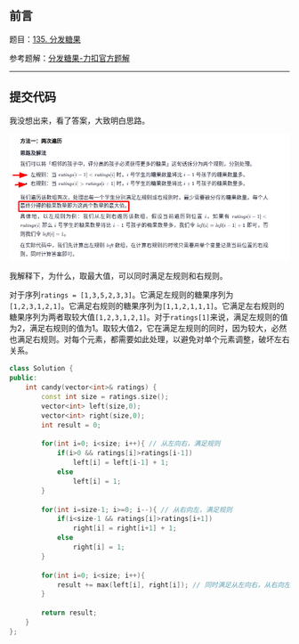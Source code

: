 ## 前言

题目：[135. 分发糖果](https://leetcode-cn.com/problems/candy/)

参考题解：[分发糖果-力扣官方题解](https://leetcode-cn.com/problems/candy/solution/fen-fa-tang-guo-by-leetcode-solution-f01p/)

---

## 提交代码

我没想出来，看了答案，大致明白思路。

![image-20211007100306388](135_分发糖果.assets/image-20211007100306388.png) 

我解释下，为什么，取最大值，可以同时满足左规则和右规则。

对于序列`ratings = [1,3,5,2,3,3]`。它满足左规则的糖果序列为`[1,2,3,1,2,1]`。它满足右规则的糖果序列为`[1,1,2,1,1,1]`。它满足左右规则的糖果序列为两者取较大值`[1,2,3,1,2,1]`。对于`ratings[1]`来说，满足左规则的值为2，满足右规则的值为1。取较大值2，它在满足左规则的同时，因为较大，必然也满足右规则。对每个元素，都需要如此处理，以避免对单个元素调整，破坏左右关系。

```c++
class Solution {
public:
    int candy(vector<int>& ratings) {
        const int size = ratings.size();
        vector<int> left(size,0);
        vector<int> right(size,0);
        int result = 0;

        for(int i=0; i<size; i++){ // 从左向右，满足规则
            if(i>0 && ratings[i]>ratings[i-1])
                left[i] = left[i-1] + 1;
            else
                left[i] = 1;
        }

        for(int i=size-1; i>=0; i--){ // 从右向左，满足规则
            if(i<size-1 && ratings[i]>ratings[i+1])
                right[i] = right[i+1] + 1;
            else
                right[i] = 1;
        }

        for(int i=0; i<size; i++){
            result += max(left[i], right[i]); // 同时满足从左向右，从右向左规则
        }

        return result;
    }
};
```

